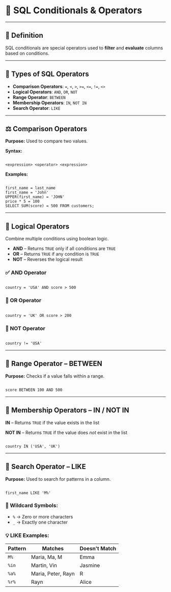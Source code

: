 <h1>🧩 SQL Conditionals & Operators</h1>

<hr>

<h2>📝 Definition</h2>
<p>
  SQL conditionals are special operators used to <strong>filter</strong> and <strong>evaluate</strong> columns
  based on conditions.
</p>

<hr>

<h2>🔧 Types of SQL Operators</h2>
<ul>
  <li><strong>Comparison Operators</strong>: <code>=</code>, <code>&lt;</code>, <code>&gt;</code>, <code>&gt;=</code>, <code>&lt;=</code>, <code>!=</code>, <code>&lt;&gt;</code></li>
  <li><strong>Logical Operators</strong>: <code>AND</code>, <code>OR</code>, <code>NOT</code></li>
  <li><strong>Range Operator</strong>: <code>BETWEEN</code></li>
  <li><strong>Membership Operators</strong>: <code>IN</code>, <code>NOT IN</code></li>
  <li><strong>Search Operator</strong>: <code>LIKE</code></li>
</ul>

<hr>

<h2>⚖️ Comparison Operators</h2>

<p><strong>Purpose:</strong> Used to compare two values.</p>

<p><strong>Syntax:</strong></p>
<pre><code>
&lt;expression&gt; &lt;operator&gt; &lt;expression&gt;
</code></pre>

<p><strong>Examples:</strong></p>
<pre><code class="sql">
first_name = last_name
first_name = 'John'
UPPER(first_name) = 'JOHN'
price * 5 = 100
SELECT SUM(score) = 500 FROM customers;
</code></pre>

<hr>

<h2>🧠 Logical Operators</h2>

<p>Combine multiple conditions using boolean logic.</p>

<ul>
  <li><strong>AND</strong> – Returns <code>TRUE</code> only if all conditions are <code>TRUE</code></li>
  <li><strong>OR</strong> – Returns <code>TRUE</code> if any condition is <code>TRUE</code></li>
  <li><strong>NOT</strong> – Reverses the logical result</li>
</ul>

<h3>✅ AND Operator</h3>
<pre><code class="sql">
country = 'USA' AND score > 500
</code></pre>

<h3>🔁 OR Operator</h3>
<pre><code class="sql">
country = 'UK' OR score > 200
</code></pre>

<h3>🚫 NOT Operator</h3>
<pre><code class="sql">
country != 'USA'
</code></pre>

<hr>

<h2>📏 Range Operator – BETWEEN</h2>

<p><strong>Purpose:</strong> Checks if a value falls within a range.</p>

<pre><code class="sql">
score BETWEEN 100 AND 500
</code></pre>

<hr>

<h2>🧮 Membership Operators – IN / NOT IN</h2>

<p><strong>IN</strong> – Returns <code>TRUE</code> if the value exists in the list</p>
<p><strong>NOT IN</strong> – Returns <code>TRUE</code> if the value does <em>not</em> exist in the list</p>

<pre><code class="sql">
country IN ('USA', 'UK')
</code></pre>

<hr>

<h2>🔎 Search Operator – LIKE</h2>

<p><strong>Purpose:</strong> Used to search for patterns in a column.</p>

<pre><code class="sql">
first_name LIKE 'M%'
</code></pre>

<h3>🧷 Wildcard Symbols:</h3>
<ul>
  <li><code>%</code> → Zero or more characters</li>
  <li><code>_</code> → Exactly one character</li>
</ul>

<h3>💡 LIKE Examples:</h3>

<table>
  <thead>
    <tr>
      <th>Pattern</th>
      <th>Matches</th>
      <th>Doesn't Match</th>
    </tr>
  </thead>
  <tbody>
    <tr><td><code>M%</code></td><td>Maria, Ma, M</td><td>Emma</td></tr>
    <tr><td><code>%in</code></td><td>Martin, Vin</td><td>Jasmine</td></tr>
    <tr><td><code>%a%</code></td><td>Maria, Peter, Rayn</td><td>R</td></tr>
    <tr><td><code>%r%</code></td><td>Rayn</td><td>Alice</td></tr>
  </tbody>
</table>
